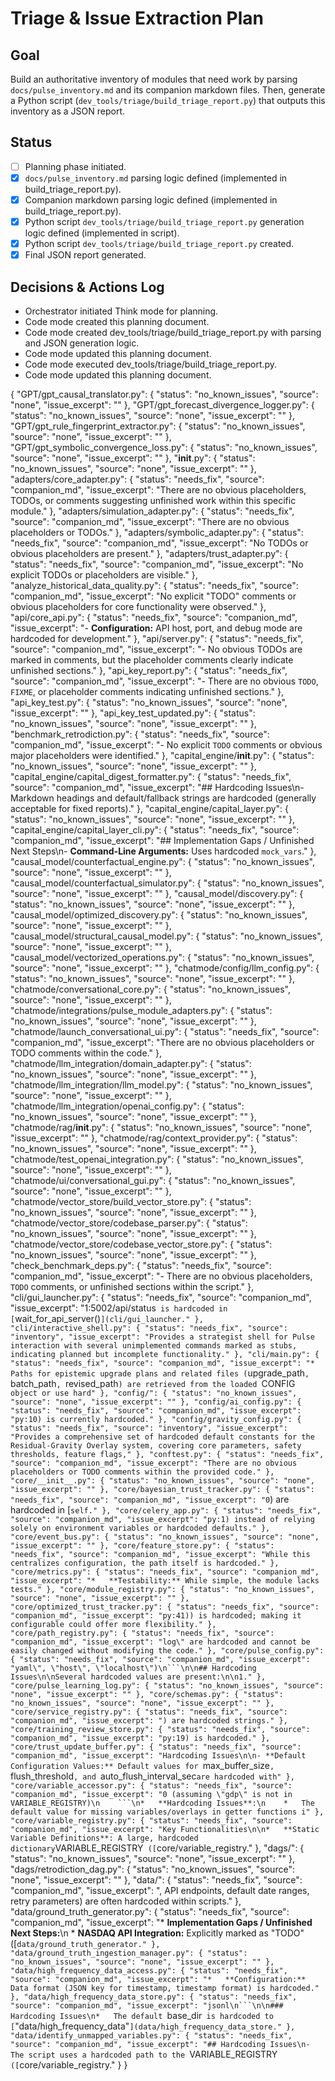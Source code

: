 # Triage & Issue Extraction Plan

## Goal
Build an authoritative inventory of modules that need work by parsing `docs/pulse_inventory.md` and its companion markdown files. Then, generate a Python script (`dev_tools/triage/build_triage_report.py`) that outputs this inventory as a JSON report.

## Status
- [ ] Planning phase initiated.
- [x] `docs/pulse_inventory.md` parsing logic defined (implemented in build_triage_report.py).
- [x] Companion markdown parsing logic defined (implemented in build_triage_report.py).
- [x] Python script `dev_tools/triage/build_triage_report.py` generation logic defined (implemented in script).
- [x] Python script `dev_tools/triage/build_triage_report.py` created.
- [x] Final JSON report generated.

## Decisions & Actions Log
- Orchestrator initiated Think mode for planning.
- Code mode created this planning document.
- Code mode created dev_tools/triage/build_triage_report.py with parsing and JSON generation logic.
- Code mode updated this planning document.
- Code mode executed dev_tools/triage/build_triage_report.py.
- Code mode updated this planning document.

{
  "GPT/gpt_causal_translator.py": {
    "status": "no_known_issues",
    "source": "none",
    "issue_excerpt": ""
  },
  "GPT/gpt_forecast_divergence_logger.py": {
    "status": "no_known_issues",
    "source": "none",
    "issue_excerpt": ""
  },
  "GPT/gpt_rule_fingerprint_extractor.py": {
    "status": "no_known_issues",
    "source": "none",
    "issue_excerpt": ""
  },
  "GPT/gpt_symbolic_convergence_loss.py": {
    "status": "no_known_issues",
    "source": "none",
    "issue_excerpt": ""
  },
  "__init__.py": {
    "status": "no_known_issues",
    "source": "none",
    "issue_excerpt": ""
  },
  "adapters/core_adapter.py": {
    "status": "needs_fix",
    "source": "companion_md",
    "issue_excerpt": "There are no obvious placeholders, TODOs, or comments suggesting unfinished work within this specific module."
  },
  "adapters/simulation_adapter.py": {
    "status": "needs_fix",
    "source": "companion_md",
    "issue_excerpt": "There are no obvious placeholders or TODOs."
  },
  "adapters/symbolic_adapter.py": {
    "status": "needs_fix",
    "source": "companion_md",
    "issue_excerpt": "No TODOs or obvious placeholders are present."
  },
  "adapters/trust_adapter.py": {
    "status": "needs_fix",
    "source": "companion_md",
    "issue_excerpt": "No explicit TODOs or placeholders are visible."
  },
  "analyze_historical_data_quality.py": {
    "status": "needs_fix",
    "source": "companion_md",
    "issue_excerpt": "No explicit \"TODO\" comments or obvious placeholders for core functionality were observed."
  },
  "api/core_api.py": {
    "status": "needs_fix",
    "source": "companion_md",
    "issue_excerpt": "- **Configuration:** API host, port, and debug mode are hardcoded for development."
  },
  "api/server.py": {
    "status": "needs_fix",
    "source": "companion_md",
    "issue_excerpt": "- No obvious TODOs are marked in comments, but the placeholder comments clearly indicate unfinished sections."
  },
  "api_key_report.py": {
    "status": "needs_fix",
    "source": "companion_md",
    "issue_excerpt": "- There are no obvious `TODO`, `FIXME`, or placeholder comments indicating unfinished sections."
  },
  "api_key_test.py": {
    "status": "no_known_issues",
    "source": "none",
    "issue_excerpt": ""
  },
  "api_key_test_updated.py": {
    "status": "no_known_issues",
    "source": "none",
    "issue_excerpt": ""
  },
  "benchmark_retrodiction.py": {
    "status": "needs_fix",
    "source": "companion_md",
    "issue_excerpt": "- No explicit `TODO` comments or obvious major placeholders were identified."
  },
  "capital_engine/__init__.py": {
    "status": "no_known_issues",
    "source": "none",
    "issue_excerpt": ""
  },
  "capital_engine/capital_digest_formatter.py": {
    "status": "needs_fix",
    "source": "companion_md",
    "issue_excerpt": "## Hardcoding Issues\n- Markdown headings and default/fallback strings are hardcoded (generally acceptable for fixed reports)."
  },
  "capital_engine/capital_layer.py": {
    "status": "no_known_issues",
    "source": "none",
    "issue_excerpt": ""
  },
  "capital_engine/capital_layer_cli.py": {
    "status": "needs_fix",
    "source": "companion_md",
    "issue_excerpt": "## Implementation Gaps / Unfinished Next Steps\n- **Command-Line Arguments:** Uses hardcoded `mock_vars`."
  },
  "causal_model/counterfactual_engine.py": {
    "status": "no_known_issues",
    "source": "none",
    "issue_excerpt": ""
  },
  "causal_model/counterfactual_simulator.py": {
    "status": "no_known_issues",
    "source": "none",
    "issue_excerpt": ""
  },
  "causal_model/discovery.py": {
    "status": "no_known_issues",
    "source": "none",
    "issue_excerpt": ""
  },
  "causal_model/optimized_discovery.py": {
    "status": "no_known_issues",
    "source": "none",
    "issue_excerpt": ""
  },
  "causal_model/structural_causal_model.py": {
    "status": "no_known_issues",
    "source": "none",
    "issue_excerpt": ""
  },
  "causal_model/vectorized_operations.py": {
    "status": "no_known_issues",
    "source": "none",
    "issue_excerpt": ""
  },
  "chatmode/config/llm_config.py": {
    "status": "no_known_issues",
    "source": "none",
    "issue_excerpt": ""
  },
  "chatmode/conversational_core.py": {
    "status": "no_known_issues",
    "source": "none",
    "issue_excerpt": ""
  },
  "chatmode/integrations/pulse_module_adapters.py": {
    "status": "no_known_issues",
    "source": "none",
    "issue_excerpt": ""
  },
  "chatmode/launch_conversational_ui.py": {
    "status": "needs_fix",
    "source": "companion_md",
    "issue_excerpt": "There are no obvious placeholders or TODO comments within the code."
  },
  "chatmode/llm_integration/domain_adapter.py": {
    "status": "no_known_issues",
    "source": "none",
    "issue_excerpt": ""
  },
  "chatmode/llm_integration/llm_model.py": {
    "status": "no_known_issues",
    "source": "none",
    "issue_excerpt": ""
  },
  "chatmode/llm_integration/openai_config.py": {
    "status": "no_known_issues",
    "source": "none",
    "issue_excerpt": ""
  },
  "chatmode/rag/__init__.py": {
    "status": "no_known_issues",
    "source": "none",
    "issue_excerpt": ""
  },
  "chatmode/rag/context_provider.py": {
    "status": "no_known_issues",
    "source": "none",
    "issue_excerpt": ""
  },
  "chatmode/test_openai_integration.py": {
    "status": "no_known_issues",
    "source": "none",
    "issue_excerpt": ""
  },
  "chatmode/ui/conversational_gui.py": {
    "status": "no_known_issues",
    "source": "none",
    "issue_excerpt": ""
  },
  "chatmode/vector_store/build_vector_store.py": {
    "status": "no_known_issues",
    "source": "none",
    "issue_excerpt": ""
  },
  "chatmode/vector_store/codebase_parser.py": {
    "status": "no_known_issues",
    "source": "none",
    "issue_excerpt": ""
  },
  "chatmode/vector_store/codebase_vector_store.py": {
    "status": "no_known_issues",
    "source": "none",
    "issue_excerpt": ""
  },
  "check_benchmark_deps.py": {
    "status": "needs_fix",
    "source": "companion_md",
    "issue_excerpt": "- There are no obvious placeholders, `TODO` comments, or unfinished sections within the script."
  },
  "cli/gui_launcher.py": {
    "status": "needs_fix",
    "source": "companion_md",
    "issue_excerpt": "1:5002/api/status` is hardcoded in [`wait_for_api_server()`](cli/gui_launcher."
  },
  "cli/interactive_shell.py": {
    "status": "needs_fix",
    "source": "inventory",
    "issue_excerpt": "Provides a strategist shell for Pulse interaction with several unimplemented commands marked as stubs, indicating planned but incomplete functionality."
  },
  "cli/main.py": {
    "status": "needs_fix",
    "source": "companion_md",
    "issue_excerpt": "*   Paths for epistemic upgrade plans and related files (`upgrade_path`, `batch_path`, `revised_path`) are retrieved from the loaded `CONFIG` object or use hard"
  },
  "config/": {
    "status": "no_known_issues",
    "source": "none",
    "issue_excerpt": ""
  },
  "config/ai_config.py": {
    "status": "needs_fix",
    "source": "companion_md",
    "issue_excerpt": "py:10) is currently hardcoded."
  },
  "config/gravity_config.py": {
    "status": "needs_fix",
    "source": "inventory",
    "issue_excerpt": "Provides a comprehensive set of hardcoded default constants for the Residual-Gravity Overlay system, covering core parameters, safety thresholds, feature flags,"
  },
  "conftest.py": {
    "status": "needs_fix",
    "source": "companion_md",
    "issue_excerpt": "There are no obvious placeholders or TODO comments within the provided code."
  },
  "core/__init__.py": {
    "status": "no_known_issues",
    "source": "none",
    "issue_excerpt": ""
  },
  "core/bayesian_trust_tracker.py": {
    "status": "needs_fix",
    "source": "companion_md",
    "issue_excerpt": "0`) are hardcoded in [`self."
  },
  "core/celery_app.py": {
    "status": "needs_fix",
    "source": "companion_md",
    "issue_excerpt": "py:1) instead of relying solely on environment variables or hardcoded defaults."
  },
  "core/event_bus.py": {
    "status": "no_known_issues",
    "source": "none",
    "issue_excerpt": ""
  },
  "core/feature_store.py": {
    "status": "needs_fix",
    "source": "companion_md",
    "issue_excerpt": "While this centralizes configuration, the path itself is hardcoded."
  },
  "core/metrics.py": {
    "status": "needs_fix",
    "source": "companion_md",
    "issue_excerpt": "*   **Testability:** While simple, the module lacks tests."
  },
  "core/module_registry.py": {
    "status": "no_known_issues",
    "source": "none",
    "issue_excerpt": ""
  },
  "core/optimized_trust_tracker.py": {
    "status": "needs_fix",
    "source": "companion_md",
    "issue_excerpt": "py:41)) is hardcoded; making it configurable could offer more flexibility."
  },
  "core/path_registry.py": {
    "status": "needs_fix",
    "source": "companion_md",
    "issue_excerpt": "log\" are hardcoded and cannot be easily changed without modifying the code."
  },
  "core/pulse_config.py": {
    "status": "needs_fix",
    "source": "companion_md",
    "issue_excerpt": "yaml\", \"host\", \"localhost\")\n```\n\n## Hardcoding Issues\n\nSeveral hardcoded values are present:\n\n1."
  },
  "core/pulse_learning_log.py": {
    "status": "no_known_issues",
    "source": "none",
    "issue_excerpt": ""
  },
  "core/schemas.py": {
    "status": "no_known_issues",
    "source": "none",
    "issue_excerpt": ""
  },
  "core/service_registry.py": {
    "status": "needs_fix",
    "source": "companion_md",
    "issue_excerpt": ") are hardcoded strings."
  },
  "core/training_review_store.py": {
    "status": "needs_fix",
    "source": "companion_md",
    "issue_excerpt": "py:19) is hardcoded."
  },
  "core/trust_update_buffer.py": {
    "status": "needs_fix",
    "source": "companion_md",
    "issue_excerpt": "Hardcoding Issues\n\n- **Default Configuration Values:** Default values for `max_buffer_size`, `flush_threshold`, and `auto_flush_interval_sec` are hardcoded with"
  },
  "core/variable_accessor.py": {
    "status": "needs_fix",
    "source": "companion_md",
    "issue_excerpt": "0 (assuming \"gdp\" is not in VARIABLE_REGISTRY)\n    ```\n*   **Hardcoding Issues**:\n    *   The default value for missing variables/overlays in getter functions i"
  },
  "core/variable_registry.py": {
    "status": "needs_fix",
    "source": "companion_md",
    "issue_excerpt": "Key Functionalities\n\n*   **Static Variable Definitions**: A large, hardcoded dictionary `VARIABLE_REGISTRY` ([`core/variable_registry."
  },
  "dags/": {
    "status": "no_known_issues",
    "source": "none",
    "issue_excerpt": ""
  },
  "dags/retrodiction_dag.py": {
    "status": "no_known_issues",
    "source": "none",
    "issue_excerpt": ""
  },
  "data/": {
    "status": "needs_fix",
    "source": "companion_md",
    "issue_excerpt": ", API endpoints, default date ranges, retry parameters) are often hardcoded within scripts."
  },
  "data/ground_truth_generator.py": {
    "status": "needs_fix",
    "source": "companion_md",
    "issue_excerpt": "*   **Implementation Gaps / Unfinished Next Steps:**\n    *   **NASDAQ API Integration:** Explicitly marked as \"TODO\" ([`data/ground_truth_generator."
  },
  "data/ground_truth_ingestion_manager.py": {
    "status": "no_known_issues",
    "source": "none",
    "issue_excerpt": ""
  },
  "data/high_frequency_data_access.py": {
    "status": "needs_fix",
    "source": "companion_md",
    "issue_excerpt": "*   **Configuration:** Data format (JSON key for timestamp, timestamp format) is hardcoded."
  },
  "data/high_frequency_data_store.py": {
    "status": "needs_fix",
    "source": "companion_md",
    "issue_excerpt": "jsonl\n```\n\n### Hardcoding Issues\n*   The default `base_dir` is hardcoded to [`\"data/high_frequency_data\"`](data/high_frequency_data_store."
  },
  "data/identify_unmapped_variables.py": {
    "status": "needs_fix",
    "source": "companion_md",
    "issue_excerpt": "## Hardcoding Issues\n- The script uses a hardcoded path to the `VARIABLE_REGISTRY` ([`core/variable_registry."
  }
}
